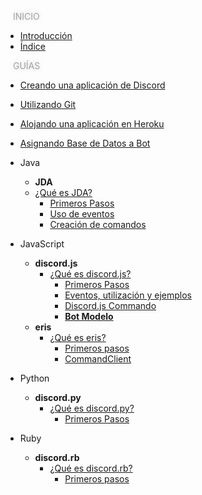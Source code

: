 
<a style="flex: 1 2 auto;
  margin: 2px;
  font-size: 14px;
  padding: 10px;
  text-align: center;
  text-transform: uppercase;
  transition: 2.3s;
  color: #a2a2a2;
  text-shadow: 0px 0px 10px rgba(0,0,0,0.2);">Inicio</a>

* [<i class="fas fa-align-justify"></i> Introducción](/)
* [<i class="far fa-map"></i> Índice](general/indice.md)

<a style="flex: 1 2 auto;
  margin: 2px;
  font-size: 14px;
  padding: 10px;
  text-align: center;
  text-transform: uppercase;
  transition: 2.3s;
  color: #a2a2a2;
  text-shadow: 0px 0px 10px rgba(0,0,0,0.2);">Guías</a>

  - [Creando una aplicación de Discord](/guias/creando-aplicación-de-discord.md)
  - [<font color="orange"><i class="fab fa-git"></i></font> Utilizando Git](/guias/utilizando-git.md)
  - [Alojando una aplicación en Heroku](/guias/alojando-bot-en-heroku.md)
  - [Asignando Base de Datos a Bot](/guias/asignar-base-de-datos-en-heroku.md)

  - <i class="fab fa-java"></i> Java
    - **<i class="fas fa-archive"></i> JDA**
    - [¿Qué es JDA?](guias/java/jda/jda.md)
      - [Primeros Pasos](guias/java/jda/primeros-pasos.md)
      - [Uso de eventos](guias/java/jda/eventos.md)
      - [Creación de comandos](guias/java/jda/command-handler.md)

- <i class="fab fa-js"></i> JavaScript
  - **<i class="fas fa-archive"></i> discord.js**
    - [¿Qué es discord.js?](guias/js/djs/discord-js.md)
      - [Primeros Pasos](guias/js/djs/primeros-pasos.md)
      - [Eventos, utilización y ejemplos](guias/js/djs/eventos.md)
      - [Discord.js Commando](guias/js/djs/commando.md)
      - [**<i class="fas fa-download" title="Descarga el bot modelo de esta librería."></i> Bot Modelo**](https://github.com/MrDevsaider/discordjs-bot-example)
  - **<i class="fas fa-archive"></i> eris**
    - [¿Qué es eris?](guias/js/eris/erisjs.md)
      - [Primeros pasos](guias/js/eris/primeros-pasos.md)
      - [CommandClient](guias/js/eris/commandclient.md)
      
- <i class="fab fa-python"></i> Python
  - **<i class="fas fa-archive"></i> discord.py**
    - [¿Qué es discord.py?](guias/py/dpy/discord-py.md)
      - [Primeros Pasos](guias/py/dpy/primeros-pasos.md)

- <i class="far fa-gem"></i> Ruby
  - **<i class="fas fa-archive"></i> discord.rb**
    - [¿Qué es discord.rb?](guias/rb/drb/discordrb.md)
      - [Primeros pasos](guias/rb/drb/primeros-pasos.md)
